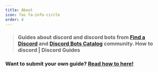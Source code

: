 ```yaml
---
title: About
icon: fas fa-info-circle
order: 4
---
```



> ### Guides about discord and discord bots from [Find a Discord](https://findadiscord.com) and [Discord Bots Catalog](https://top-bots.xyz) community. How to discord | Discord Guides

### Want to submit your own guide? [Read how to here!](/posts/how-to-submit-guides) 

